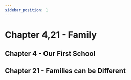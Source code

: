 ```yaml
---
sidebar_position: 1
---
```


# Chapter 4,21 - Family


## Chapter 4 - Our First School


## Chapter 21 - Families can be Different



